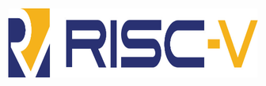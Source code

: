 <h1 align=center>
<img height="140em" src="https://github.com/IcaroM-CdC/Assembler-RISC-V/blob/stable/imgs/riscv.png" />
</h1>






